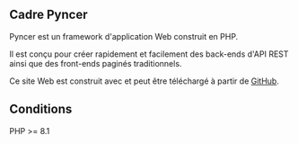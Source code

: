 ## Cadre Pyncer

Pyncer est un framework d'application Web construit en PHP.

Il est conçu pour créer rapidement et facilement des back-ends d'API REST ainsi que des front-ends paginés traditionnels.

Ce site Web est construit avec et peut être téléchargé à partir de [GitHub](https://github.com/pyncerrc/pyncer.com).

## Conditions

PHP >= 8.1

